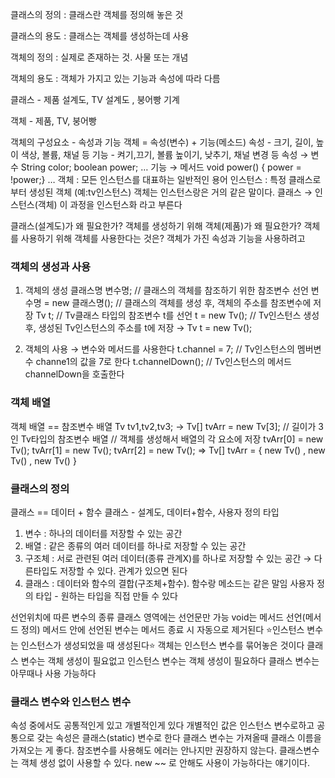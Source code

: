 클래스의 정의 : 클래스란 객체를 정의해 놓은 것

클래스의 용도 : 클래스는 객체를 생성하는데 사용

객체의 정의 : 실제로 존재하는 것. 사물 또는 개념

객체의 용도 : 객체가 가지고 있는 기능과 속성에 따라 다름

클래스 - 제품 설계도, TV 설계도 , 붕어빵 기계

객체 - 제품, TV, 붕어빵

객체의 구성요소 - 속성과 기능
객체 = 속성(변수) + 기능(메소드)
속성 - 크기, 길이, 높이 색상, 볼륨, 채널 등
기능 - 켜기,끄기, 볼륨 높이기, 낮추기, 채널 변경 등
속성 → 변수 String color; boolean power; …
기능 → 메서드 void power() { power = !power;} …
객체 : 모든 인스턴스를 대표하는 일반적인 용어
인스턴스 : 특정 클래스로부터 생성된 객체 (예:tv인스턴스)
객체는 인스턴스랑은 거의 같은 말이다.
클래스 → 인스턴스(객체) 이 과정을 인스턴스화 라고 부른다

클래스(설계도)가 왜 필요한가? 객체를 생성하기 위해
객체(제품)가 왜 필요한가? 객체를 사용하기 위해
객체를 사용한다는 것은? 객체가 가진 속성과 기능을 사용하려고

### 객체의 생성과 사용
1. 객체의 생성
클래스명 변수명; // 클래스의 객체를 참조하기 위한 참조변수 선언
변수명 = new 클래스명(); // 클래스의 객체를 생성 후, 객체의 주소를 참조변수에 저장
Tv t; // Tv클래스 타입의 참조변수 t를 선언
t = new Tv(); // Tv인스턴스 생성후, 생성된 Tv인스턴스의 주소를 t에 저장
→ Tv t = new Tv();

2. 객체의 사용 → 변수와 메서드를 사용한다
t.channel = 7; // Tv인스턴스의 멤버변수 channe1의 값을 7로 한다
t.channelDown(); // Tv인스턴스의 메서드 channelDown을 호출한다

### 객체 배열
객체 배열 == 참조변수 배열
Tv tv1,tv2,tv3; → Tv[] tvArr = new Tv[3]; // 길이가 3인 Tv타입의 참조변수 배열
// 객체를 생성해서 배열의 각 요소에 저장
tvArr[0] = new Tv();
tvArr[1] = new Tv();
tvArr[2] = new Tv();
⇒ Tv[] tvArr = { new Tv() , new Tv() , new Tv() }

### 클래스의 정의
클래스 == 데이터 + 함수
클래스 - 설계도, 데이터+함수, 사용자 정의 타입
1. 변수 : 하나의 데이터를 저장할 수 있는 공간
2. 배열 : 같은 종류의 여러 데이터를 하나로 저장할 수 있는 공간
3. 구조체 : 서로 관련된 여러 데이터(종류 관계X)를 하나로 저장할 수 있는 공간 → 다른타입도 저장할 수 있다. 관계가 있으면 된다
4. 클래스 : 데이터와 함수의 결합(구조체+함수). 함수랑 메소드는 같은 말임
사용자 정의 타입 - 원하는 타입을 직접 만들 수 있다

선언위치에 따른 변수의 종류
클래스 영역에는 선언문만 가능
void는 메서드 선언(메서드 정의)
메서드 안에 선언된 변수는 메서드 종료 시 자동으로 제거된다
⭐️인스턴스 변수는 인스턴스가 생성되었을 때 생성된다⭐️
객체는 인스턴스 변수를 묶어놓은 것이다
클래스 변수는 객체 생성이 필요없고 인스턴스 변수는 객체 생성이 필요하다
클래스 변수는 아무때나 사용 가능하다

### 클래스 변수와 인스턴스 변수
속성 중에서도 공통적인게 있고 개별적인게 있다
개별적인 값은 인스턴스 변수로하고 공통으로 갖는 속성은 클래스(static) 변수로 한다
클래스 변수는 가져올때 클래스 이름을 가져오는 게 좋다. 참조변수를 사용해도 에러는 안나지만 권장하지 않는다.
클래스변수는 객체 생성 없이 사용할 수 있다. new ~~ 로 안해도 사용이 가능하다는 얘기이다. 